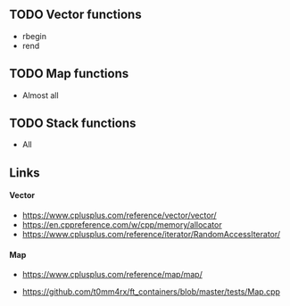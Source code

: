 ## TODO Vector functions
* rbegin
* rend

## TODO Map functions
* Almost all

## TODO Stack functions
* All

## Links

#### Vector
* https://www.cplusplus.com/reference/vector/vector/
* https://en.cppreference.com/w/cpp/memory/allocator
* https://www.cplusplus.com/reference/iterator/RandomAccessIterator/

#### Map
* https://www.cplusplus.com/reference/map/map/

* https://github.com/t0mm4rx/ft_containers/blob/master/tests/Map.cpp